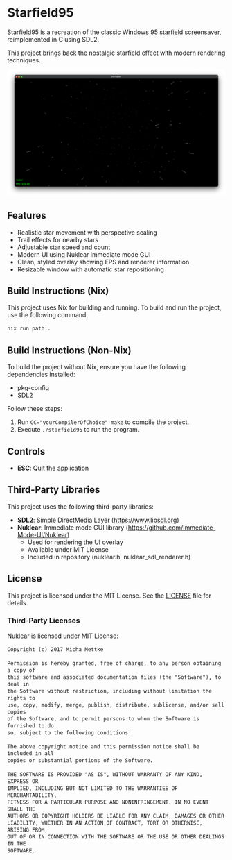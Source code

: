 # Starfield95

Starfield95 is a recreation of the classic Windows 95 starfield screensaver, reimplemented in C using SDL2. 

This project brings back the nostalgic starfield effect with modern rendering techniques.

![Starfield95](img.png)

## Features
- Realistic star movement with perspective scaling
- Trail effects for nearby stars
- Adjustable star speed and count
- Modern UI using Nuklear immediate mode GUI
- Clean, styled overlay showing FPS and renderer information
- Resizable window with automatic star repositioning

## Build Instructions (Nix)

This project uses Nix for building and running. To build and run the project, use the following command:

```bash
nix run path:.
```

## Build Instructions (Non-Nix)

To build the project without Nix, ensure you have the following dependencies installed:
- pkg-config
- SDL2

Follow these steps:
1. Run `CC="yourCompilerOfChoice" make` to compile the project.
2. Execute `./starfield95` to run the program.

## Controls

- **ESC**: Quit the application

## Third-Party Libraries

This project uses the following third-party libraries:

- **SDL2**: Simple DirectMedia Layer (https://www.libsdl.org)
- **Nuklear**: Immediate mode GUI library (https://github.com/Immediate-Mode-UI/Nuklear)
  - Used for rendering the UI overlay
  - Available under MIT License
  - Included in repository (nuklear.h, nuklear_sdl_renderer.h)

## License

This project is licensed under the MIT License. See the [LICENSE](LICENSE) file for details.

### Third-Party Licenses

Nuklear is licensed under MIT License:
```
Copyright (c) 2017 Micha Mettke

Permission is hereby granted, free of charge, to any person obtaining a copy of
this software and associated documentation files (the "Software"), to deal in
the Software without restriction, including without limitation the rights to
use, copy, modify, merge, publish, distribute, sublicense, and/or sell copies
of the Software, and to permit persons to whom the Software is furnished to do
so, subject to the following conditions:

The above copyright notice and this permission notice shall be included in all
copies or substantial portions of the Software.

THE SOFTWARE IS PROVIDED "AS IS", WITHOUT WARRANTY OF ANY KIND, EXPRESS OR
IMPLIED, INCLUDING BUT NOT LIMITED TO THE WARRANTIES OF MERCHANTABILITY,
FITNESS FOR A PARTICULAR PURPOSE AND NONINFRINGEMENT. IN NO EVENT SHALL THE
AUTHORS OR COPYRIGHT HOLDERS BE LIABLE FOR ANY CLAIM, DAMAGES OR OTHER
LIABILITY, WHETHER IN AN ACTION OF CONTRACT, TORT OR OTHERWISE, ARISING FROM,
OUT OF OR IN CONNECTION WITH THE SOFTWARE OR THE USE OR OTHER DEALINGS IN THE
SOFTWARE.
